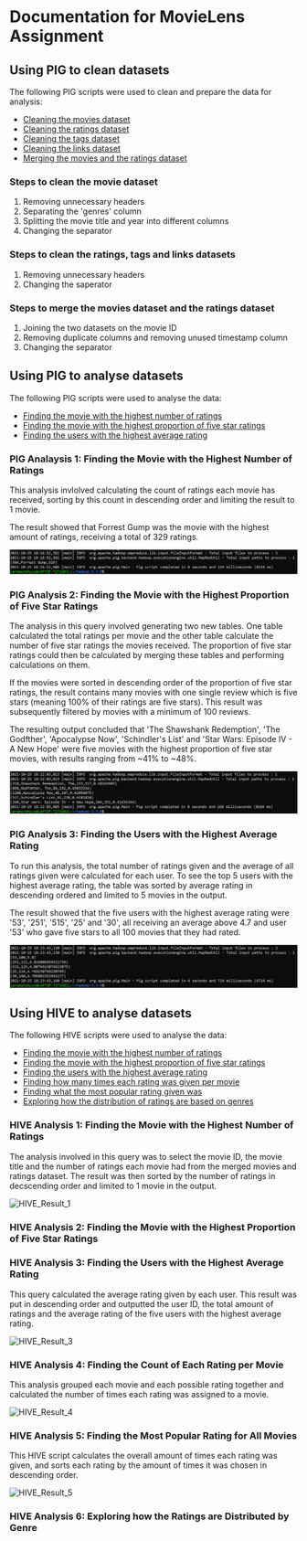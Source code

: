 # Documentation for MovieLens Assignment

## Using PIG to clean datasets

The following PIG scripts were used to clean and prepare the data for analysis:
- [Cleaning the movies dataset](https://github.com/laramurphyyx/CA4022-Pig-MovieLens/blob/main/PIG%20Cleaning/cleaning_movies_dataset.pig)
- [Cleaning the ratings dataset](https://github.com/laramurphyyx/CA4022-Pig-MovieLens/blob/main/PIG%20Cleaning/cleaning_ratings_dataset.pig)
- [Cleaning the tags dataset](https://github.com/laramurphyyx/CA4022-Pig-MovieLens/blob/main/PIG%20Cleaning/cleaning_tags_dataset.pig)
- [Cleaning the links dataset](https://github.com/laramurphyyx/CA4022-Pig-MovieLens/blob/main/PIG%20Cleaning/cleaning_links_dataset.pig)
- [Merging the movies and the ratings dataset](https://github.com/laramurphyyx/CA4022-Pig-MovieLens/blob/main/PIG%20Cleaning/merging_movies_ratings.pig)

### Steps to clean the movie dataset
1. Removing unnecessary headers
2. Separating the 'genres' column
3. Splitting the movie title and year into different columns
4. Changing the separator

### Steps to clean the ratings, tags and links datasets
1. Removing unnecessary headers
2. Changing the saperator

### Steps to merge the movies dataset and the ratings dataset
1. Joining the two datasets on the movie ID
2. Removing duplicate columns and removing unused timestamp column
3. Changing the separator

## Using PIG to analyse datasets

The following PIG scripts were used to analyse the data:
- [Finding the movie with the highest number of ratings](https://github.com/laramurphyyx/CA4022-Pig-MovieLens/blob/main/PIG%20Analysis/movie_with_highest_number_ratings.pig)
- [Finding the movie with the highest proportion of five star ratings](https://github.com/laramurphyyx/CA4022-Pig-MovieLens/blob/main/PIG%20Analysis/movies_with_highest_proportion_five_stars.pig)
- [Finding the users with the highest average rating](https://github.com/laramurphyyx/CA4022-Pig-MovieLens/commit/29e61da307a8aaf9a8c55ede8a5f28f33e7644c9)

### PIG Analaysis 1: Finding the Movie with the Highest Number of Ratings
This analysis invlolved calculating the count of ratings each movie has received, sorting by this count in descending order and limiting the result to 1 movie. 

The result showed that Forrest Gump was the movie with the highest amount of ratings, receiving a total of 329 ratings.

![PIG_Result_1](https://github.com/laramurphyyx/CA4022-Pig-MovieLens/blob/main/Output%20Screenshots/PIG/movie_with_highest_number_ratings.png?raw=true "PIG Analysis 1")

### PIG Analysis 2: Finding the Movie with the Highest Proportion of Five Star Ratings
The analysis in this query involved generating two new tables. One table calculated the total ratings per movie and the other table calculate the number of five star ratings the movies received. The proportion of five star ratings could then be calculated by merging these tables and performing calculations on them. 

If the movies were sorted in descending order of the proportion of five star ratings, the result contains many movies with one single review which is five stars (meaning 100% of their ratings are five stars). This result was subsequently filtered by movies with a minimum of 100 reviews.

The resulting output concluded that 'The Shawshank Redemption', 'The Godfther', 'Apocalypse Now', 'Schindler's List' and 'Star Wars: Episode IV - A New Hope' were five movies with the highest proportion of five star movies, with results ranging from ~41% to ~48%.

![PIG_Result_2](https://github.com/laramurphyyx/CA4022-Pig-MovieLens/blob/main/Output%20Screenshots/PIG/movies_with_highest_proportion_five_stars.png?raw=true "PIG Analysis 2")

### PIG Analysis 3: Finding the Users with the Highest Average Rating
To run this analysis, the total number of ratings given and the average of all ratings given were calculated for each user. To see the top 5 users with the highest average rating, the table was sorted by average rating in descending ordered and limited to 5 movies in the output.

The result showed that the five users with the highest average rating were '53', '251', '515', '25' and '30', all receiving an average above 4.7 and user '53' who gave five stars to all 100 movies that they had rated.

![PIG_Result_3](https://github.com/laramurphyyx/CA4022-Pig-MovieLens/blob/main/Output%20Screenshots/PIG/user_with_highest_average_rating.png?raw=true "PIG Analysis 3")


## Using HIVE to analyse datasets

The following HIVE scripts were used to analyse the data:
- [Finding the movie with the highest number of ratings](https://github.com/laramurphyyx/CA4022-Pig-MovieLens/blob/main/HIVE%20Analysis/movie_with_highest_number_ratings.sql)
- [Finding the movie with the highest proportion of five star ratings](https://github.com/laramurphyyx/CA4022-Pig-MovieLens/blob/main/HIVE%20Analysis/movies_with_highest_proportion_five_stars.sql)
- [Finding the users with the highest average rating](https://github.com/laramurphyyx/CA4022-Pig-MovieLens/blob/main/HIVE%20Analysis/user_with_highest_average_rating.sql)
- [Finding how many times each rating was given per movie](https://github.com/laramurphyyx/CA4022-Pig-MovieLens/blob/main/HIVE%20Analysis/number_each_rating_per_movie.sql)
- [Finding what the most popular rating given was](https://github.com/laramurphyyx/CA4022-Pig-MovieLens/blob/main/HIVE%20Analysis/total_number_of_each_rating.sql)
- [Exploring how the distribution of ratings are based on genres](https://github.com/laramurphyyx/CA4022-Pig-MovieLens/blob/main/HIVE%20Analysis/genre_distribution.sql)

### HIVE Analysis 1: Finding the Movie with the Highest Number of Ratings
The analysis involved in this query was to select the movie ID, the movie title and the number of ratings each movie had from the merged movies and ratings dataset. The result was then sorted by the number of ratings in decscending order and limited to 1 movie in the output.

![HIVE_Result_1]()

### HIVE Analysis 2: Finding the Movie with the Highest Proportion of Five Star Ratings


### HIVE Analysis 3: Finding the Users with the Highest Average Rating
This query calculated the average rating given by each user. This result was put in descending order and outputted the user ID, the total amount of ratings and the average rating of the five users with the highest average rating.

![HIVE_Result_3]()

### HIVE Analysis 4: Finding the Count of Each Rating per Movie
This analysis grouped each movie and each possible rating together and calculated the number of times each rating was assigned to a movie. 

![HIVE_Result_4]()

### HIVE Analysis 5: Finding the Most Popular Rating for All Movies
This HIVE script calculates the overall amount of times each rating was given, and sorts each rating by the amount of times it was chosen in descending order.

![HIVE_Result_5]()

### HIVE Analysis 6: Exploring how the Ratings are Distributed by Genre
